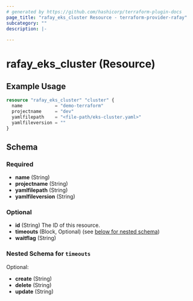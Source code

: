 ```yaml
---
# generated by https://github.com/hashicorp/terraform-plugin-docs
page_title: "rafay_eks_cluster Resource - terraform-provider-rafay"
subcategory: ""
description: |-
  
---
```


# rafay_eks_cluster (Resource)



## Example Usage

```terraform
resource "rafay_eks_cluster" "cluster" {
  name            = "demo-terraform"
  projectname     = "dev"
  yamlfilepath    = "<file-path/eks-cluster.yaml>"
  yamlfileversion = ""
}
```

<!-- schema generated by tfplugindocs -->
## Schema

### Required

- **name** (String)
- **projectname** (String)
- **yamlfilepath** (String)
- **yamlfileversion** (String)

### Optional

- **id** (String) The ID of this resource.
- **timeouts** (Block, Optional) (see [below for nested schema](#nestedblock--timeouts))
- **waitflag** (String)

<a id="nestedblock--timeouts"></a>
### Nested Schema for `timeouts`

Optional:

- **create** (String)
- **delete** (String)
- **update** (String)


